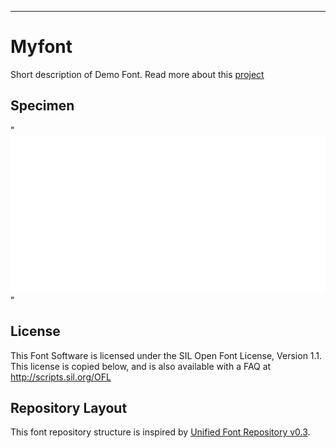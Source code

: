 ---
# Myfont

Short description of Demo Font. Read more about this [project](https://github.com/raphaelbastide/Unified-Font-Repository/blob/master/ABOUT.en_us.md)

## Specimen

"![LCDemoImage](./documentation/images/LCDemo.png)"

## License

This Font Software is licensed under the SIL Open Font License, Version 1.1.
This license is copied below, and is also available with a FAQ at
http://scripts.sil.org/OFL

## Repository Layout

This font repository structure is inspired by [Unified Font Repository v0.3](https://github.com/unified-font-repository/Unified-Font-Repository).

